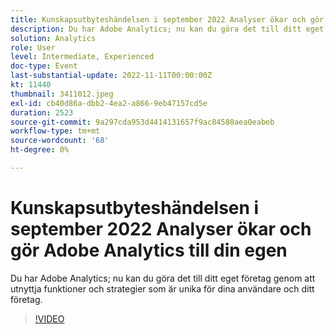 ```yaml
---
title: Kunskapsutbyteshändelsen i september 2022 Analyser ökar och gör Adobe Analytics till din egen
description: Du har Adobe Analytics; nu kan du göra det till ditt eget företag genom att utnyttja funktioner och strategier som är unika för dina användare och ditt företag.
solution: Analytics
role: User
level: Intermediate, Experienced
doc-type: Event
last-substantial-update: 2022-11-11T00:00:00Z
kt: 11440
thumbnail: 3411012.jpeg
exl-id: cb40d86a-dbb2-4ea2-a866-9eb47157cd5e
duration: 2523
source-git-commit: 9a297cda953d4414131657f9ac84580aea0eabeb
workflow-type: tm+mt
source-wordcount: '68'
ht-degree: 0%

---
```


# Kunskapsutbyteshändelsen i september 2022 Analyser ökar och gör Adobe Analytics till din egen

Du har Adobe Analytics; nu kan du göra det till ditt eget företag genom att utnyttja funktioner och strategier som är unika för dina användare och ditt företag.

>[!VIDEO](https://video.tv.adobe.com/v/3411012/?quality=12&learn=on)
